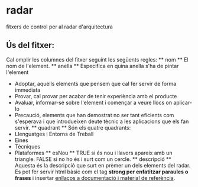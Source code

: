 # radar
fitxers de control per al radar d'arquitectura

## Ús del fitxer:

Cal omplir les columnes del fitxer seguint les següents regles:
** nom **
El nom de l'element.
** anella **
Especifica en quina anella s'ha de pintar l'element
- Adoptar, aquells elements que pensem que cal fer servir de forma immediata
- Provar, cal provar per acabar de tenir experiència amb el producte
- Avaluar, informar-se sobre l'element i començar a veure llocs on aplicar-lo
- Precaució, elements que han demostrat no ser tant eficients com s'esperava i que introdueixen deute tècnic a les aplicacions que els fan servir. 
** quadrant **
Són els quatre quadrants:
- Llenguatges i Entorns de Treball
- Eines
- Tècniques
- Plataformes
** esNou **
TRUE si és nou i llavors apareix amb un triangle. FALSE si no ho és i surt com un cercle.
** descripció **
Aquesta és la descripció que surt en prèmer un dels elements del radar. Es pot fer servir html bàsic com el tag <strong>strong per enfatitzar paraules o frases</strong> i insertar <a href="http://canigo.ctti.gencat.cat"> enllaços a documentació i material de referència</a>.
